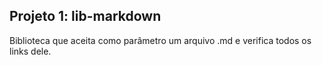 ## Projeto 1: lib-markdown

Biblioteca que aceita como parâmetro um arquivo .md e verifica todos os links dele.